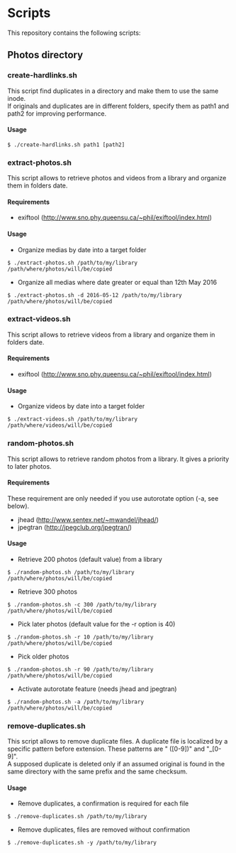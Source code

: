 # Scripts

This repository contains the following scripts:

## Photos directory

### create-hardlinks.sh

This script find duplicates in a directory and make them to use the same inode.  
If originals and duplicates are in different folders, specify them as path1 and path2 for improving performance.

#### Usage
```
$ ./create-hardlinks.sh path1 [path2]
```

### extract-photos.sh

This script allows to retrieve photos and videos from a library and organize them in folders date.

#### Requirements

* exiftool (http://www.sno.phy.queensu.ca/~phil/exiftool/index.html)

#### Usage

* Organize medias by date into a target folder
```
$ ./extract-photos.sh /path/to/my/library /path/where/photos/will/be/copied
```

* Organize all medias where date greater or equal than 12th May 2016
```
$ ./extract-photos.sh -d 2016-05-12 /path/to/my/library /path/where/photos/will/be/copied
```

### extract-videos.sh

This script allows to retrieve videos from a library and organize them in folders date.

#### Requirements

* exiftool (http://www.sno.phy.queensu.ca/~phil/exiftool/index.html)

#### Usage

* Organize videos by date into a target folder
```
$ ./extract-videos.sh /path/to/my/library /path/where/videos/will/be/copied
```

### random-photos.sh

This script allows to retrieve random photos from a library. It gives a priority to later photos.

#### Requirements

These requirement are only needed if you use autorotate option (-a, see below).

* jhead (http://www.sentex.net/~mwandel/jhead/)
* jpegtran (http://jpegclub.org/jpegtran/)

#### Usage

* Retrieve 200 photos (default value) from a library
```
$ ./random-photos.sh /path/to/my/library /path/where/photos/will/be/copied
```

* Retrieve 300 photos
```
$ ./random-photos.sh -c 300 /path/to/my/library /path/where/photos/will/be/copied
```

* Pick later photos (default value for the -r option is 40)
```
$ ./random-photos.sh -r 10 /path/to/my/library /path/where/photos/will/be/copied
```

* Pick older photos
```
$ ./random-photos.sh -r 90 /path/to/my/library /path/where/photos/will/be/copied
```

* Activate autorotate feature (needs jhead and jpegtran)
```
$ ./random-photos.sh -a /path/to/my/library /path/where/photos/will/be/copied
```

### remove-duplicates.sh

This script allows to remove duplicate files. A duplicate file is localized by a specific pattern before extension. These patterns are " ([0-9])" and "_[0-9]".  
A supposed duplicate is deleted only if an assumed original is found in the same directory with the same prefix and the same checksum.

#### Usage

* Remove duplicates, a confirmation is required for each file
```
$ ./remove-duplicates.sh /path/to/my/library
```

* Remove duplicates, files are removed without confirmation
```
$ ./remove-duplicates.sh -y /path/to/my/library
```